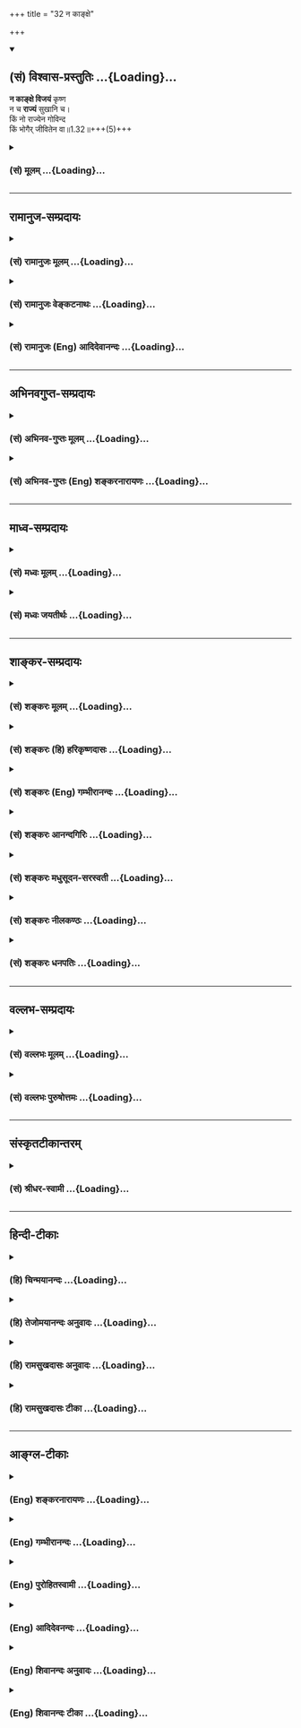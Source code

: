 +++
title = "32 न काङ्क्षे"

+++
<div class="js_include" newlevelforh1="2" title="(सं) विश्वास-प्रस्तुतिः" unfilled url="/mahAbhAratam/shlokashaH/06-bhIShma-parva/03-bhagavad-gItA-parva/saMskRtam/vishvAsa-prastutiH/01_arjuna-viShAda-yogaH/32_na_kAnxe.md">
<details open><summary><h2>(सं) विश्वास-प्रस्तुतिः ...{Loading}...</h2></summary>

**न काङ्क्षे विजयं** कृष्ण  
न च **राज्यं** सुखानि च।  
किं नो राज्येन गोविन्द  
किं भोगैर् जीवितेन वा॥1.32॥+++(5)+++
</details>
</div>
<div class="js_include collapsed" newlevelforh1="3" title="(सं) मूलम्" unfilled url="/mahAbhAratam/shlokashaH/06-bhIShma-parva/03-bhagavad-gItA-parva/saMskRtam/mUlam/01_arjuna-viShAda-yogaH/32_na_kAnxe.md">
<details><summary><h3>(सं) मूलम् ...{Loading}...</h3></summary>

न काङ्क्षे विजयं कृष्ण न च राज्यं सुखानि च।  
किं नो राज्येन गोविन्द किं भोगैर्जीवितेन वा।।1.32।।
</details>
</div>


_________________
## रामानुज-सम्प्रदायः
<div class="js_include collapsed" newlevelforh1="3" title="(सं) रामानुजः मूलम्" unfilled url="/mahAbhAratam/shlokashaH/06-bhIShma-parva/03-bhagavad-gItA-parva/saMskRtam/rAmAnujaH/mUlam/01_arjuna-viShAda-yogaH/32_na_kAnxe.md">
<details><summary><h3>(सं) रामानुजः मूलम् ...{Loading}...</h3></summary>

।।1.32।। अन्तिमश्लोकव्याख्या दृश्या। 
</details>
</div>
<div class="js_include collapsed" newlevelforh1="3" title="(सं) रामानुजः वेङ्कटनाथः" unfilled url="/mahAbhAratam/shlokashaH/06-bhIShma-parva/03-bhagavad-gItA-parva/saMskRtam/rAmAnujaH/venkaTanAthaH/01_arjuna-viShAda-yogaH/32_na_kAnxe.md">
<details><summary><h3>(सं) रामानुजः वेङ्कटनाथः ...{Loading}...</h3></summary>

।। 1.32।। No commentary.  
  
  

</details>
</div>
<div class="js_include collapsed" newlevelforh1="3" title="(सं) रामानुजः (Eng) आदिदेवानन्दः" unfilled url="/mahAbhAratam/shlokashaH/06-bhIShma-parva/03-bhagavad-gItA-parva/saMskRtam/rAmAnujaH/english/AdidevAnandaH/01_arjuna-viShAda-yogaH/32_na_kAnxe.md">
<details><summary><h3>(सं) रामानुजः (Eng) आदिदेवानन्दः ...{Loading}...</h3></summary>

1.26 - 1.47 Arjuna said - Sanjaya said Sanjaya continued: The high-minded Arjuna, extremely kind, deeply friendly, and supremely righteous, having brothers like himself, though repeatedly deceived by the treacherous attempts of your people like burning in the lac-house etc., and therefore fit to be killed by him with the help of the Supreme Person, nevertheless said, 'I will not fight.' He felt weak, overcome as he was by his love and extreme compassion for his relatives. He was also filled with fear, not knowing what was righteous and what unrighteous.
His mind was tortured by grief, because of the thought of future separation from his relations. So he threw away his bow and arrow and sat on the chariot as if to fast to death.

</details>
</div>


_________________
## अभिनवगुप्त-सम्प्रदायः
<div class="js_include collapsed" newlevelforh1="3" title="(सं) अभिनव-गुप्तः मूलम्" unfilled url="/mahAbhAratam/shlokashaH/06-bhIShma-parva/03-bhagavad-gItA-parva/saMskRtam/abhinava-guptaH/mUlam/01_arjuna-viShAda-yogaH/32_na_kAnxe.md">
<details><summary><h3>(सं) अभिनव-गुप्तः मूलम् ...{Loading}...</h3></summary>

।।1.30 1.34।। न च श्रेयोऽनुपश्यामीत्यादि। अमी आचार्यदयः इति विशेषबुद्ध्या
+++(N शेषबुद्ध्या)+++ बुद्धौ आरोप्यमाणाः वधकर्मतया अवश्यं पापदायिनः। तथा
भोगसुखादिदृष्टार्थमेतद्युद्धं क्रियते इति बुद्ध्या क्रियमाणं युद्धे +++(S
युद्धेषु वध्य K युद्धेष्ववध्य )+++ वध्यहननादि तदवश्यं पातककारि इति
पूर्वपक्षाभिप्रायः। अत एव स्वधर्ममात्रतयैव कर्माणि अनुतिष्ठ न
विशेषधियेति उत्तरं दास्यते।  

</details>
</div>
<div class="js_include collapsed" newlevelforh1="3" title="(सं) अभिनव-गुप्तः (Eng) शङ्करनारायणः" unfilled url="/mahAbhAratam/shlokashaH/06-bhIShma-parva/03-bhagavad-gItA-parva/saMskRtam/abhinava-guptaH/english/shankaranArAyaNaH/01_arjuna-viShAda-yogaH/32_na_kAnxe.md">
<details><summary><h3>(सं) अभिनव-गुप्तः (Eng) शङ्करनारायणः ...{Loading}...</h3></summary>

1.30 1.34 Na ca sreyah, etc., upto mahikrte. Those who are wrongly
conceived as object of slaying, with the individualizing idea that
'these are my teachers etc.'8 would necessarily generate sin. Similarly,
the act of slaying even of those deserving to be slain in the battle-if
undertaken with the idea that 'This battle is to be fought for the
apparent results like pleasures, happiness etc.'- then it generates sin
necessarily. This idea lurks in the objection \[of Arjuna\]. That is why
a reply is going to be given \[by Bhagavat\] as 'You must undertake
actions simply as your own duty, and not with an individualizing idea'.

</details>
</div>


_________________
## माध्व-सम्प्रदायः
<div class="js_include collapsed" newlevelforh1="3" title="(सं) मध्वः मूलम्" unfilled url="/mahAbhAratam/shlokashaH/06-bhIShma-parva/03-bhagavad-gItA-parva/saMskRtam/madhvaH/mUlam/01_arjuna-viShAda-yogaH/32_na_kAnxe.md">
<details><summary><h3>(सं) मध्वः मूलम् ...{Loading}...</h3></summary>

  
  
।।1.32।। Sri Madhvacharya did not comment on this sloka. The commentary
starts from 2.11.  
  

</details>
</div>
<div class="js_include collapsed" newlevelforh1="3" title="(सं) मध्वः जयतीर्थः" unfilled url="/mahAbhAratam/shlokashaH/06-bhIShma-parva/03-bhagavad-gItA-parva/saMskRtam/madhvaH/jayatIrthaH/01_arjuna-viShAda-yogaH/32_na_kAnxe.md">
<details><summary><h3>(सं) मध्वः जयतीर्थः ...{Loading}...</h3></summary>

  
  
।।1.32।। Sri Jayatirtha did not comment on this sloka. The commentary
starts from 2.11.  
  

</details>
</div>


_________________
## शाङ्कर-सम्प्रदायः
<div class="js_include collapsed" newlevelforh1="3" title="(सं) शङ्करः मूलम्" unfilled url="/mahAbhAratam/shlokashaH/06-bhIShma-parva/03-bhagavad-gItA-parva/saMskRtam/shankaraH/mUlam/01_arjuna-viShAda-yogaH/32_na_kAnxe.md">
<details><summary><h3>(सं) शङ्करः मूलम् ...{Loading}...</h3></summary>

1.32 Sri Sankaracharya did not comment on this sloka. The commentary
starts from 2.10.  
  

</details>
</div>
<div class="js_include collapsed" newlevelforh1="3" title="(सं) शङ्करः (हि) हरिकृष्णदासः" unfilled url="/mahAbhAratam/shlokashaH/06-bhIShma-parva/03-bhagavad-gItA-parva/saMskRtam/shankaraH/hindI/harikRShNadAsaH/01_arjuna-viShAda-yogaH/32_na_kAnxe.md">
<details><summary><h3>(सं) शङ्करः (हि) हरिकृष्णदासः ...{Loading}...</h3></summary>

।।1.32।। Sri Sankaracharya did not comment on this sloka.  
  

</details>
</div>
<div class="js_include collapsed" newlevelforh1="3" title="(सं) शङ्करः (Eng) गम्भीरानन्दः" unfilled url="/mahAbhAratam/shlokashaH/06-bhIShma-parva/03-bhagavad-gItA-parva/saMskRtam/shankaraH/english/gambhIrAnandaH/01_arjuna-viShAda-yogaH/32_na_kAnxe.md">
<details><summary><h3>(सं) शङ्करः (Eng) गम्भीरानन्दः ...{Loading}...</h3></summary>

1.32 Sri Sankaracharya did not comment on this sloka. The commentary
starts from 2.10.

</details>
</div>
<div class="js_include collapsed" newlevelforh1="3" title="(सं) शङ्करः आनन्दगिरिः" unfilled url="/mahAbhAratam/shlokashaH/06-bhIShma-parva/03-bhagavad-gItA-parva/saMskRtam/shankaraH/AnandagiriH/01_arjuna-viShAda-yogaH/32_na_kAnxe.md">
<details><summary><h3>(सं) शङ्करः आनन्दगिरिः ...{Loading}...</h3></summary>

।।1.32।। प्राप्तानां युयुत्सूनां हिंसया विजयो राज्यं सुखानि च लब्धुं
शक्यानीति कुतो युद्धादुपरतिरित्याशङ्क्याह **न काङ्क्ष इति।** किमिति
राज्यादिकं सर्वाकाङ्क्षितत्वान्न काङ्क्ष्यते तेन हि पुत्रभ्रात्रादीनां
स्वास्थ्यमाधातुं शक्यमित्याशङ्क्याह **किमिति।** राज्यादीनामाक्षेपे
हेतुमाह **येषामिति।  
**

</details>
</div>
<div class="js_include collapsed" newlevelforh1="3" title="(सं) शङ्करः मधुसूदन-सरस्वती" unfilled url="/mahAbhAratam/shlokashaH/06-bhIShma-parva/03-bhagavad-gItA-parva/saMskRtam/shankaraH/madhusUdana-sarasvatI/01_arjuna-viShAda-yogaH/32_na_kAnxe.md">
<details><summary><h3>(सं) शङ्करः मधुसूदन-सरस्वती ...{Loading}...</h3></summary>

।।1.32।। ननु माभूददृष्टं प्रयोजनं दृष्टप्रयोजनानि तु विजयो राज्यं सुखानि
च निर्विवादानीत्यत आह पूर्वत्र सुखं परतः फलाकाङ्क्षा ह्युपायप्रवृत्तौ
कारणम्। अतस्तदाकाङ्क्षाया अभावात्तदुपाये युद्धे भोजनेच्छाविरहिण इव
पाकादौ मम प्रवृत्तिरनुपपन्नेत्यर्थः। कुतः पुनरितरपुरुषैरिष्यमाणेषु तेषु
तवानिच्छेत्यत आह किं न इति। भोगैः सुखैर्जीवितेन जीवितसाधनेन
विजयेनेत्यर्थः। विना राज्यं भोगान् कौरवविजयं च वने निवसतामस्माकं तेनैव
जगति श्लाघनीयजीवितानां किमेभिराकाङ्क्षितैरिति भावः।
गोशब्दवाच्यानीन्द्रियाण्यधिष्ठानतया नित्यं प्राप्तस्त्वमेव
ममैहिकफलविरागं जानासीति सूचयन्संबोधयति गोविन्देति। राज्यादीनामाक्षेपे
हेतुमाह एतेन स्वस्य वैराग्येऽपि स्वीयानामर्थे यतनीयमित्यपास्तम्। एकाकिनो
हि राज्याद्यनपेक्षितमेव। येषां तु बन्धूनामर्थे तदपेक्षितं त एते
प्राणान्प्राणाशां धनानि धनाशां च त्यक्त्वा युद्धेऽवस्थिता इति न स्वार्थः
स्वीयार्थो वायं प्रयत्न इति भावः। भोगशब्दः पूर्वत्र सुखपरतया
निर्दिष्टोऽप्यत्र पृथक्सुखग्रहणात्सुखसाधनविषयपरः।  
  

</details>
</div>
<div class="js_include collapsed" newlevelforh1="3" title="(सं) शङ्करः नीलकण्ठः" unfilled url="/mahAbhAratam/shlokashaH/06-bhIShma-parva/03-bhagavad-gItA-parva/saMskRtam/shankaraH/nIlakaNThaH/01_arjuna-viShAda-yogaH/32_na_kAnxe.md">
<details><summary><h3>(सं) शङ्करः नीलकण्ठः ...{Loading}...</h3></summary>

।। 1.32निमित्तानि लोकक्षयकराणि भूमिकम्पादीनि।  
  
  

</details>
</div>
<div class="js_include collapsed" newlevelforh1="3" title="(सं) शङ्करः धनपतिः" unfilled url="/mahAbhAratam/shlokashaH/06-bhIShma-parva/03-bhagavad-gItA-parva/saMskRtam/shankaraH/dhanapatiH/01_arjuna-viShAda-yogaH/32_na_kAnxe.md">
<details><summary><h3>(सं) शङ्करः धनपतिः ...{Loading}...</h3></summary>

।।1.32।। ननु युद्धेन शत्रूञ्जित्वा विजयराज्यादिश्रेयसो
लाभस्यावश्यंभावात्किमिति नच श्रेयोऽनु पश्यामीत्युच्यते त्वयेति तत्राह
**न काङ्क्षे इति।** हे कृष्णेति संबोधयन्वासुदेवे मनो यस्य
जपहोमार्चनादिषु। तस्यान्तरायो मैत्रेयदेवेन्द्रत्वादिकं फलम्।। इति
वचनात्स्वभक्त्यन्तरायात्मकस्य विजयराज्यादेः कर्षित्वमेव भक्तस्योपरि
तवानुग्रहःयस्यानुग्रहमिच्छामि तस्य वित्तं हराभ्यहम् इति भगवद्वचनात्।
तस्माद्विजयादेर्भवद्भक्त्यन्तरायत्वमालोच्यापि। तन्न काङ्क्ष इति ध्वनयति।
ननु भवतां भागवतानां स्वार्थे विषये विरक्तानां मास्तु स्वार्थे
विजयाद्याकाङ्क्षा स्वसंबन्धिनामर्थे तु तदाकाङ्क्षा युक्तेत्याशङ्क्य
येषामर्थे विजयादिकमपेक्षितं ते त्वत्र मरिष्यन्तीति किमस्माकं पाण्डवानां
तेनेत्याह **किमित्यादि**सार्धद्वयेन। नोऽस्माकं राज्येन किम्। तज्जन्य
भोगैर्जीवितेन वा किम्। न किमपीत्यर्थः। राज्याद्यपेक्षया वने
निवसतामस्माकं कन्दमूलादिना जीवनं स्वजनरक्षणं वरम्। यतः सर्वप्रकारेण
स्वबन्धुरक्षणं कर्तव्यमिति स्वजनरक्षणेन लब्धगोविन्दनामा जगद्गुरुस्त्वमेव
गोविन्दनाम्ना शंससीति ध्वनयन्संबोधयति **हे गोविन्देति।**
गोशब्दावाच्यानीन्द्रियाण्यधिष्ठानतया नित्यं प्राप्तस्त्वमेव
ममैहिकफलविरागं जानासीति संबोधनाशय इति केचित्।  

</details>
</div>


_________________
## वल्लभ-सम्प्रदायः
<div class="js_include collapsed" newlevelforh1="3" title="(सं) वल्लभः मूलम्" unfilled url="/mahAbhAratam/shlokashaH/06-bhIShma-parva/03-bhagavad-gItA-parva/saMskRtam/vallabhaH/mUlam/01_arjuna-viShAda-yogaH/32_na_kAnxe.md">
<details><summary><h3>(सं) वल्लभः मूलम् ...{Loading}...</h3></summary>

।।1.31 1.33।। Sri Vallabhacharya did not comment on this sloka.  
  

</details>
</div>
<div class="js_include collapsed" newlevelforh1="3" title="(सं) वल्लभः पुरुषोत्तमः" unfilled url="/mahAbhAratam/shlokashaH/06-bhIShma-parva/03-bhagavad-gItA-parva/saMskRtam/vallabhaH/puruShottamaH/01_arjuna-viShAda-yogaH/32_na_kAnxe.md">
<details><summary><h3>(सं) वल्लभः पुरुषोत्तमः ...{Loading}...</h3></summary>

  
  
।।1.32।। तद्विनाऽहं विजयं राज्यं च न काङ्क्षे तज्जनितानि सुखान्यपि।
चकारेण भक्तावपि सुखानि न काङ्क्षे यतो भगवत्तोषहेतुस्ताप एवेति भावः।
पुनर्विस्तरेण तदाकाङ्क्षित्वाभावः प्रपञ्चयति किं नो राज्येनेति। नः
राज्येन किं भोगैर्वा किं जीवितेन वा किं हे गोविन्द त्वां विना एतैर्न
किञ्चित्प्रयोजनमस्माकमिति भावः। गोविन्देति सम्बोधनेन यथा व्रजवासिनां
त्वमिन्द्रो भूत्वा सुखभोगं कारितवान् तथैव भक्तानामुचितमिति भावो
ज्ञाप्यते।  
  
  
  

</details>
</div>


_________________
## संस्कृतटीकान्तरम्
<div class="js_include collapsed" newlevelforh1="3" title="(सं) श्रीधर-स्वामी" unfilled url="/mahAbhAratam/shlokashaH/06-bhIShma-parva/03-bhagavad-gItA-parva/saMskRtam/shrIdhara-svAmI/01_arjuna-viShAda-yogaH/32_na_kAnxe.md">
<details><summary><h3>(सं) श्रीधर-स्वामी ...{Loading}...</h3></summary>

**।।1.32।।** विजयादिकं फलं किं न पश्यसीति चेत्तत्राह **न काङ्क्ष
इति।** एतदेव प्रपञ्चयति **किं न इति** सार्धाभ्याम्। यदर्थमस्माकं
राज्यादिकमपेक्षितं त एते प्राणधनानि त्यक्त्वा त्यागमङ्गीकृत्य
युद्धार्थमवस्थिताः। अतः किमस्माकं राज्यादिभिः कृत्यमित्यर्थः।  
  

</details>
</div>


_________________
## हिन्दी-टीकाः
<div class="js_include collapsed" newlevelforh1="3" title="(हि) चिन्मयानन्दः" unfilled url="/mahAbhAratam/shlokashaH/06-bhIShma-parva/03-bhagavad-gItA-parva/hindI/chinmayAnandaH/01_arjuna-viShAda-yogaH/32_na_kAnxe.md">
<details><summary><h3>(हि) चिन्मयानन्दः ...{Loading}...</h3></summary>

।।1.32।। बुद्धि से पूर्णतया विलग होकर उसका भ्रमित मन एक पागल के समान
इधरउधर दौड़ता है और मूर्खतापूर्ण निष्कर्षों पर पहुँचता है। वह कहता है
मैं न विजय चाहता हूँ न राज्य और न सुख। यह सुविदित तथ्य है कि यदि उन्माद
(हिस्टीरिया) के रोगी को बोलने दिया जाय तो वह निषेध भाषा में ही रोग का
कारण बताने लगता है। उदाहरणार्थ किसी स्त्री पर उन्माद का दौरा पड़ने पर वह
प्रलाप में कहती है कि वह अपने पति से अभी भी प्रेम करती है पति का वह आदर
करती है और उनमें कोई आपसी मतभेद नहीं है इत्यादि तो इन वाक्यों द्वारा वह
स्वयं ही अपने रोग का वास्तविक कारण बता रही होती है।  
इसी प्रकार अर्जुन यह जो सब वस्तुओं की अनिच्छा प्रकट कर रहा है उसी से हम
उसकी मनस्थिति का स्पष्ट कारण जान सकते हैं कि वह विजय चाहता था। वह शीघ्र
ही अपने एवं स्वजनों के लिये राज्य व सुख प्राप्त करने के लिये आतुर था।
परन्तु कौरवों की विशाल सेना और उनमें जानेमाने शूर वीर योद्धाओं को देखकर
उसकी आशा भंग हो गयी महत्त्वाकांक्षा ध्वस्त हो गयी और वह आत्मविश्वास भी
खोने लगा। इस प्रकार वह धीरेधीरे अर्जुनरोग रूपी विषाद की स्थिति में पहुँच
गया जिसके निवारण का विषय ही गीता का प्रतिपाद्य विषय है।  

</details>
</div>
<div class="js_include collapsed" newlevelforh1="3" title="(हि) तेजोमयानन्दः अनुवादः" unfilled url="/mahAbhAratam/shlokashaH/06-bhIShma-parva/03-bhagavad-gItA-parva/hindI/tejomayAnandaH/anuvAdaH/01_arjuna-viShAda-yogaH/32_na_kAnxe.md">
<details><summary><h3>(हि) तेजोमयानन्दः अनुवादः ...{Loading}...</h3></summary>

।।1.32।। हे कृष्ण ! मैं न विजय चाहता हूँ, न राज्य और न सुखों को ही चाहता
हूँ। हे गोविन्द ! हमें राज्य से अथवा भोगों से और जीने से भी क्या प्रयोजन
है;।

</details>
</div>
<div class="js_include collapsed" newlevelforh1="3" title="(हि) रामसुखदासः अनुवादः" unfilled url="/mahAbhAratam/shlokashaH/06-bhIShma-parva/03-bhagavad-gItA-parva/hindI/rAmasukhadAsaH/anuvAdaH/01_arjuna-viShAda-yogaH/32_na_kAnxe.md">
<details><summary><h3>(हि) रामसुखदासः अनुवादः ...{Loading}...</h3></summary>

।।1.32।। हे कृष्ण! मैं न तो विजय चाहता हूँ, न राज्य चाहता हूँ और न सुखों
को ही चाहता हूँ। हे गोविन्द! हमलोगों को राज्य से क्या लाभ; भोगों से क्या
लाभ; अथवा जीने से भी क्या लाभ;

</details>
</div>
<div class="js_include collapsed" newlevelforh1="3" title="(हि) रामसुखदासः टीका" unfilled url="/mahAbhAratam/shlokashaH/06-bhIShma-parva/03-bhagavad-gItA-parva/hindI/rAmasukhadAsaH/TIkA/01_arjuna-viShAda-yogaH/32_na_kAnxe.md">
<details><summary><h3>(हि) रामसुखदासः टीका ...{Loading}...</h3></summary>

।।1.32।।***व्याख्या--*'न काङ्क्षे विजयं कृष्ण न च राज्यं सुखानि
च'--**मान लें युद्धमें हमारी विजय हो जाय, तो विजय होनेसे पूरी पृथ्वीपर
हमारा राज्य हो जायगा, अधिकार हो जायगा। पृथ्वीका राज्य मिलनेसे हमें अनेक
प्रकारके सुख मिलेंगे। परन्तु इनमेंसे मैं कुछ भी नहीं चाहता अर्थात् मेरे
मनमें विजय, राज्य एवं सुखोंकी कामना नहीं है।  
**'किं नो राज्येन गोविन्द किं भोगैर्जीवितेन वा'--**जब हमारे मनमें किसी
प्रकारकी (विजय, राज्य और सुखकी) कामना ही नहीं है, तो फिर कितना ही बड़ा
राज्य क्यों न मिल जाय, पर उससे हमें क्या लाभ; कितने ही सुन्दर-सुन्दर भोग
मिल जायँ, पर उनसे हमें क्या लाभ; अथवा कुटुम्बियोंको मारकर हम राज्यके सुख
भोगते हुए कितने ही वर्ष जीते रहें, पर उससे भी हमें क्या लाभ; तात्पर्य है
कि ये विजय, राज्य और भोग तभी सुख दे सकते हैं, जब भीतरमें इनकी कामना हो,
प्रियता हो, महत्त्व हो। परन्तु हमारे भीतर तो इनकी कामना ही नहीं है। अतः
ये हमें क्या सुख दे सकते हैं; इन कुटुम्बियोंको मारकर हमारी जीनेकी इच्छा
नहीं है; क्योंकि जब हमारे कुटुम्बी मर जायँगे, तब ये राज्य और भोग किसके
काम आयेंगे; राज्य, भोग आदि तो कुटुम्बके लिये होते हैं, पर जब ये ही मर
जायँगे, तब इनको कौन भोगेगा; भोगनेकी बात तो दूर रही, उलटे हमें और अधिक
चिन्ता, शोक होंगे!

</details>
</div>


_________________
## आङ्ग्ल-टीकाः
<div class="js_include collapsed" newlevelforh1="3" title="(Eng) शङ्करनारायणः" unfilled url="/mahAbhAratam/shlokashaH/06-bhIShma-parva/03-bhagavad-gItA-parva/english/shankaranArAyaNaH/01_arjuna-viShAda-yogaH/32_na_kAnxe.md">
<details><summary><h3>(Eng) शङ्करनारायणः ...{Loading}...</h3></summary>

1.32. For whose sake we seek kingdom, \[its\] pleasures and happiness,
the very same persons stand arrayed to fight, giving up their life and wealth.

</details>
</div>
<div class="js_include collapsed" newlevelforh1="3" title="(Eng) गम्भीरानन्दः" unfilled url="/mahAbhAratam/shlokashaH/06-bhIShma-parva/03-bhagavad-gItA-parva/english/gambhIrAnandaH/01_arjuna-viShAda-yogaH/32_na_kAnxe.md">
<details><summary><h3>(Eng) गम्भीरानन्दः ...{Loading}...</h3></summary>

1.32 1.34 O Govinda! What need do we have of a kingdom, or what (need)
of enjoyments and livelihood; Those for whom kingdom, enjoyments and pleasures ae desired by us, viz teachers, uncles, fathers-in-law,
grandsons, brothers-in-law as also relatives-those very ones stand arrayed for battle risking their lives and wealth.

</details>
</div>
<div class="js_include collapsed" newlevelforh1="3" title="(Eng) पुरोहितस्वामी" unfilled url="/mahAbhAratam/shlokashaH/06-bhIShma-parva/03-bhagavad-gItA-parva/english/purohitasvAmI/01_arjuna-viShAda-yogaH/32_na_kAnxe.md">
<details><summary><h3>(Eng) पुरोहितस्वामी ...{Loading}...</h3></summary>

1.32 Ah my Lord! I crave not for victory, nor for the kingdom, nor for any pleasure. What were a kingdom or happiness or life to me,

</details>
</div>
<div class="js_include collapsed" newlevelforh1="3" title="(Eng) आदिदेवनन्दः" unfilled url="/mahAbhAratam/shlokashaH/06-bhIShma-parva/03-bhagavad-gItA-parva/english/AdidevanandaH/01_arjuna-viShAda-yogaH/32_na_kAnxe.md">
<details><summary><h3>(Eng) आदिदेवनन्दः ...{Loading}...</h3></summary>

1.32 I desire no victory, nor empire, nor pleasures. What have we to do with empire, O Krsna, or enjoyment or even life ;

</details>
</div>
<div class="js_include collapsed" newlevelforh1="3" title="(Eng) शिवानन्दः अनुवादः" unfilled url="/mahAbhAratam/shlokashaH/06-bhIShma-parva/03-bhagavad-gItA-parva/english/shivAnandaH/anuvAdaH/01_arjuna-viShAda-yogaH/32_na_kAnxe.md">
<details><summary><h3>(Eng) शिवानन्दः अनुवादः ...{Loading}...</h3></summary>

1.32. I desire not victory, O Krishna, nor kingdom, nor pleasures. Of what avail is dominion to us, O Krishna, or pleasures or even life;

</details>
</div>
<div class="js_include collapsed" newlevelforh1="3" title="(Eng) शिवानन्दः टीका" unfilled url="/mahAbhAratam/shlokashaH/06-bhIShma-parva/03-bhagavad-gItA-parva/english/shivAnandaH/TIkA/01_arjuna-viShAda-yogaH/32_na_kAnxe.md">
<details><summary><h3>(Eng) शिवानन्दः टीका ...{Loading}...</h3></summary>

1.32 न not; काङ्क्षे (I) desire; विजयम् victory; कृष्ण O Krishna; न not;
च and; राज्यम् kingdom; सुखानि pleasures; च and; किम् what; नः to us;
राज्येन by kindom; गोविन्द O Govinda; किम् what; भोगैः by pleasures;
जीवितेन life; वा or.No Commentary.

</details>
</div>

